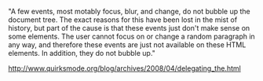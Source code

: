 "A few events, most motably focus, blur, and change, do not bubble up the document tree. The exact reasons for this have been lost in the mist of history, but part of the cause is that these events just don't make sense on some elements. The user cannot focus on or change a random paragraph in any way, and therefore these events are just not available on these HTML elements. In addition, they do not bubble up."

http://www.quirksmode.org/blog/archives/2008/04/delegating_the.html
